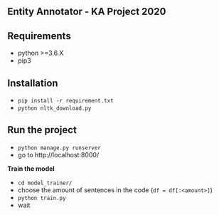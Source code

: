 **Entity Annotator - KA Project 2020**
-
**Requirements**
-
- python >=3.6.X
- pip3

**Installation**
-
- `pip install -r requirement.txt`
- `python nltk_download.py`

**Run the project**
-
- `python manage.py runserver`
- go to http://localhost:8000/

**Train the model**
- `cd model_trainer/`
- choose the amount of sentences in the code (`df = df[:<amount>]`)
- `python train.py`
- wait
